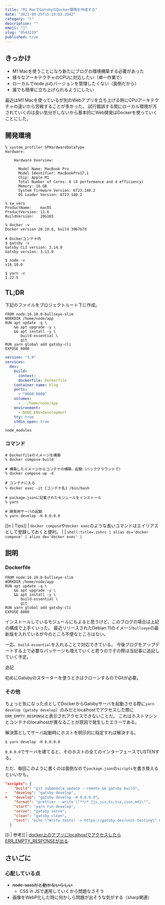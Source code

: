 ```yaml
---
title: "M1 MacでGatsbyのDocker環境を作成する"
date: "2021-09-25T15:19:03.284Z"
category: "t"
description: ""
emoji: "🐳"
slug: "8543239"
published: true
---
```


## きっかけ

* M1 Macを使うことになり新たにブログの環境構築する必要があった
* 様々なアーキテクチャのCPUに対応したい（単一作業で）
* ローカルでnode.jsのバージョンを管理したくない（面倒だから）
* 誰でも簡単に立ち上げられるようにしたい

最近はM1 Macを使っているが別のWebアプリを立ち上げる時にCPUアーキテクチャの違いから苦戦することが多かった。
試行錯誤する間にローカル環境が汚されていくのは良い気分がしないから基本的にWeb開発はDockerを使っていくことにした。

## 開発環境

```shell:title=Zsh
% system_profiler SPHardwareDataType
Hardware:

    Hardware Overview:

      Model Name: MacBook Pro
      Model Identifier: MacBookPro17,1
      Chip: Apple M1
      Total Number of Cores: 8 (4 performance and 4 efficiency)
      Memory: 16 GB
      System Firmware Version: 6723.140.2
      OS Loader Version: 6723.140.2

% sw_vers
ProductName:	macOS
ProductVersion:	11.6
BuildVersion:	20G165

% docker -v
Docker version 20.10.8, build 3967b7d

# Dockerコンテナ内
$ gatsby -v
Gatsby CLI version: 3.14.0
Gatsby version: 3.13.0

$ node -v
v16.10.0

$ yarn -v
1.22.5
```

## TL;DR

下記のファイルをプロジェクトルート下に作成。

```dockerfile:title=Dockerfile
FROM node:16.10.0-bullseye-slim
WORKDIR /home/node/app
RUN apt update -q \
    && apt upgrade -y \
    && apt install -y \
       build-essential \
       git
RUN yarn global add gatsby-cli
EXPOSE 8000
```

```yaml:title=docker-compose.yml
version: "3.9"
services:
  dev:
    build:
      context: .
      dockerfile: Dockerfile
    container_name: blog
    ports:
      - "8000:8000"
    volumes:
      - .:/home/node/app
    environment:
      - NODE_ENV=development
    tty: true
    stdin_open: true
```

```ignore:title=.dockerignore
node_modules
```

### コマンド

```shell:title=Zsh
# Dockerfileのイメージを構築
% docker compose build

# 構築したイメージからコンテナの構築、起動（バックグラウンドで）
% docker compose up -d

# コンテナに入る
% docker exec -it {コンテナ名} /bin/bash

# package.jsonに記載されたモジュールをインストール
% yarn

# 開発用サーバの起動
% yarn develop -H 0.0.0.0
```

[[n | Tips]]
| `docker compose`や`docker exec`のような長いコマンドはエイリアスとして登録しておくと便利。
|
| ```shell:title=.zshrc
| alias dc='docker compose'
| alias de='docker exec'
| ```

## 説明

### Dockerfile

```dockerfile:title=Dockerfile
FROM node:16.10.0-bullseye-slim
WORKDIR /home/node/app
RUN apt update -q \
    && apt upgrade -y \
    && apt install -y \
       build-essential \
       git
RUN yarn global add gatsby-cli
EXPOSE 8000
```

インストールしているモジュールにもよると思うけど、このブログの場合は上記の構成で上手くいった。
最近リリースされたDebian 11のイメージ`bullseye`の最新版を入れているが今のところ不便なところはない。

一応、`build-essential`を入れることで対応できている。
今後ブログをアップデートする上で必要なパッケージも増えていくと思うのでその際は当記事に追記していく予定。

追記

初めにGatsbyのスターターを使うときはクローンするのでGitが必要。

### その他

ちょっと気になった点としてDockerからGatsbyサーバを起動させる際に`yarn develop`（`gatsby develop`）のみだとlocalhostでアクセスした際に`ERR_EMPTY_RESPONSE`と表示されアクセスできないことだ。
これはホストマシンとコンテナのlocalhostが異なることが原因で発生したエラーである。

解決策としてサーバ起動時にホストを明示的に指定すれば解決する。

```shell:title=Bash
$ yarn develop -H 0.0.0.0
```

`0.0.0.0`でサーバを建てると、そのホストの全てのインターフェースでLISTENする。

ただ、毎回このように書くのは面倒なので`package.json`の`scripts`を書き換えるといいかも。

```diff:title=package.json
"scripts": {
    "build": "git submodule update --remote && gatsby build",
-   "develop": "gatsby develop",
+   "develop": "gatsby develop -H 0.0.0.0",
    "format": "prettier --write \"**/*.{js,jsx,ts,tsx,json,md}\"",
    "start": "yarn run develop",
    "serve": "gatsby serve",
    "clean": "gatsby clean",
    "test": "echo \"Write tests! -> https://gatsby.dev/unit-testing\" && exit 1"
  }
```

[[i | 参考]]
| [docker上のアプリにlocalhostでアクセスしたらERR\_EMPTY\_RESPONSEが出る](https://qiita.com/amuyikam/items/01a8c16e3ddbcc734a46)

## さいごに

### 心配している点

* ~~node-sassだと動かないらしい~~
  * CSS in JSで運用していくから問題なさそう
* 画像をWebP化した時に何かしら問題が出そうな気がする（sharp関連）

